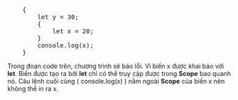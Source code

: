 <pre>
    {
        let y = 30;
        {
            let x = 20;
        }
        console.log(x);
    }
</pre>  

Trong đoạn code trên, chương trình sẽ báo lỗi. Vì biến x được khai báo với **let**. Biến được tạo ra bởi **let** chỉ có thể truy cập được trong **Scope** bao quanh nó. Câu lệnh cuối cùng ( console.log(x) ) nằm ngoài **Scope** của biến x nên không thể in ra x.